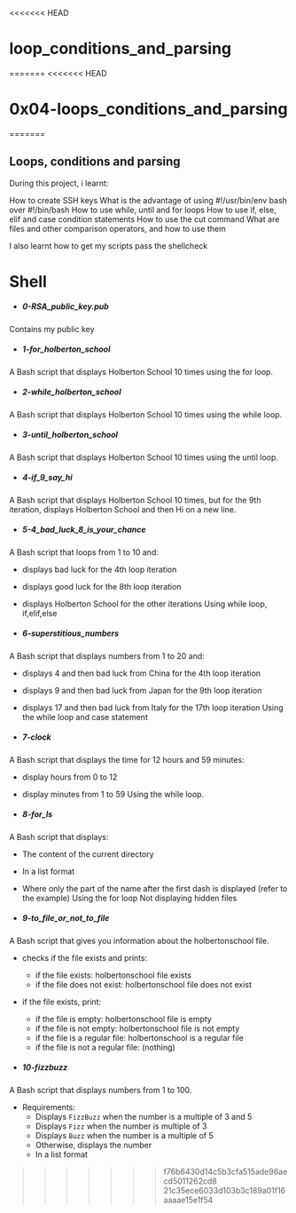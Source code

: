 <<<<<<< HEAD
# loop_conditions_and_parsing
=======
<<<<<<< HEAD
# 0x04-loops_conditions_and_parsing

=======
## Loops, conditions and parsing

During this project, i learnt:

How to create SSH keys
What is the advantage of using #!/usr/bin/env bash over #!/bin/bash
How to use while, until and for loops
How to use if, else, elif and case condition statements
How to use the cut command
What are files and other comparison operators, and how to use them

I also learnt how to get my scripts pass the shellcheck


# Shell

- ##### 0-RSA_public_key.pub
Contains my public key

- ##### 1-for_holberton_school
A Bash script that displays Holberton School 10 times using the for loop.

- ##### 2-while_holberton_school
A Bash script that displays Holberton School 10 times using the while loop.

- ##### 3-until_holberton_school
A Bash script that displays Holberton School 10 times using the until loop.

- ##### 4-if_9_say_hi
A  Bash script that displays Holberton School 10 times, but for the 9th
 iteration, displays Holberton School and then Hi on a new line.

- ##### 5-4_bad_luck_8_is_your_chance
A  Bash script that loops from 1 to 10 and:
   - displays bad luck for the 4th loop iteration
   - displays good luck for the 8th loop iteration
   - displays Holberton School for the other iterations
Using while loop, if,elif,else

- ##### 6-superstitious_numbers
A Bash script that displays numbers from 1 to 20 and:
  - displays 4 and then bad luck from China for the 4th loop iteration
  - displays 9 and then bad luck from Japan for the 9th loop iteration
  - displays 17 and then bad luck from Italy for the 17th loop iteration
Using the while loop and case statement

- ##### 7-clock
A Bash script that displays the time for 12 hours and 59 minutes:
  - display hours from 0 to 12
  - display minutes from 1 to 59
Using the while loop.

- ##### 8-for_ls
A Bash script that displays:
  - The content of the current directory
  - In a list format
  - Where only the part of the name after the first dash is displayed
   (refer to the example)
Using the for loop
Not displaying hidden files

- ##### 9-to_file_or_not_to_file
A Bash script that gives you information about the holbertonschool file.
  - checks if the file exists and prints:
    - if the file exists: holbertonschool file exists
    - if the file does not exist: holbertonschool file does not exist
  - if the file exists, print:
    - if the file is empty: holbertonschool file is empty
    - if the file is not empty: holbertonschool file is not empty
    - if the file is a regular file: holbertonschool is a regular file
    - if the file is not a regular file: (nothing)

- ##### 10-fizzbuzz
A Bash script that displays numbers from 1 to 100.
- Requirements:<br>
	- Displays `FizzBuzz` when the number is a multiple of 3 and 5<br>
	- Displays `Fizz` when the number is multiple of 3<br>
	- Displays `Buzz` when the number is a multiple of 5<br>
	- Otherwise, displays the number<br>
	- In a list format
>>>>>>> f76b6430d14c5b3cfa515ade96aecd5011262cd8
>>>>>>> 21c35ece6033d103b3c189a01f16aaaae15e1f54
